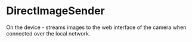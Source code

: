 # DirectImageSender

On the device - streams images to the web interface of the camera when connected over the local network.